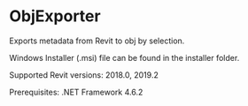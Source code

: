 # ObjExporter
Exports metadata from Revit to obj by selection.

Windows Installer (.msi) file can be found in the installer folder.

Supported Revit versions: 2018.0, 2019.2

Prerequisites: .NET Framework 4.6.2
